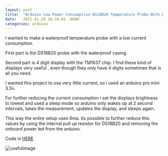 ```yaml
---
layout: post
title:  "Arduino Low Power Consumption DS18B20 Temperature Probe With Display"
date:   2021-01-20 16:16:01 -0600
categories: arduino 
---
```


I wanted to make a waterproof temperature probe with a low current consumption. 

First part is the DS18B20 probe with the waterproof casing.

Second part is 4 digit display with the TM1637 chip. I find these kind of displays very useful , even though they only have 4 digits sometimes that is all you need.

I wanted this project to use very little current, so i used an arduino pro mini 3.3v. 

For further reducing the current consumption i set the displays brightness to lowest and used a sleep mode so arduino only wakes up at 2 second intervals, takes the measurement, updates the display, and sleeps again.

This way the entire setup uses 6ma. Its possible to further reduce this values by using the internal pull up resistor for DS18B20 and removing the onboard power led from the arduino.


Code is <a href="https://github.com/MEolmez/arduino-ds18b20-temperature-probe-with-display">HERE</a>


![usefulimage]({{https://meolmez.github.io}}/assets/tempProbe.jpg)




